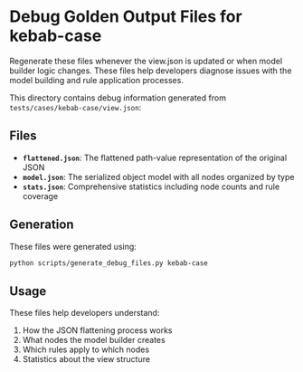 # Debug Golden Output Files for kebab-case
Regenerate these files whenever the view.json is updated or when model builder logic changes.
These files help developers diagnose issues with the model building and rule application processes.

This directory contains debug information generated from `tests/cases/kebab-case/view.json`:

## Files

- **`flattened.json`**: The flattened path-value representation of the original JSON
- **`model.json`**: The serialized object model with all nodes organized by type
- **`stats.json`**: Comprehensive statistics including node counts and rule coverage

## Generation

These files were generated using:
```bash
python scripts/generate_debug_files.py kebab-case
```

## Usage

These files help developers understand:
1. How the JSON flattening process works
2. What nodes the model builder creates
3. Which rules apply to which nodes
4. Statistics about the view structure

